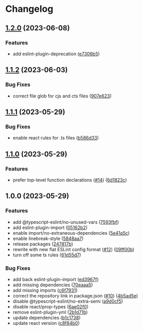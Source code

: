 # Changelog

## [1.2.0](https://github.com/ocavue/eslint-config/compare/v1.1.2...v1.2.0) (2023-06-08)


### Features

* add eslint-plugin-deprecation ([e7306b5](https://github.com/ocavue/eslint-config/commit/e7306b572d209928070bb56b41c7a5510c7bf53e))

## [1.1.2](https://github.com/ocavue/eslint-config/compare/v1.1.1...v1.1.2) (2023-06-03)


### Bug Fixes

* correct file glob for cjs and cts files ([907e623](https://github.com/ocavue/eslint-config/commit/907e62323d0ef38421432f389764641e0e3d5c3e))

## [1.1.1](https://github.com/ocavue/eslint-config/compare/v1.1.0...v1.1.1) (2023-05-29)


### Bug Fixes

* enable react rules for .ts files ([b586d33](https://github.com/ocavue/eslint-config/commit/b586d33c6da9dbdbc98bea5b1b974f564ca81c3a))

## [1.1.0](https://github.com/ocavue/eslint-config/compare/v1.0.0...v1.1.0) (2023-05-29)


### Features

* prefer top-level function declarations ([#14](https://github.com/ocavue/eslint-config/issues/14)) ([6d1823c](https://github.com/ocavue/eslint-config/commit/6d1823cf55dc1f77940569ab2c9d93c19620ac15))

## 1.0.0 (2023-05-29)


### Features

* add @typescript-eslint/no-unused-vars ([7593fbf](https://github.com/ocavue/eslint-config/commit/7593fbfdb4e281a1da3548f9bd4b0acd81a7fafb))
* add eslint-plugin-import ([05162b2](https://github.com/ocavue/eslint-config/commit/05162b249fc86e0b876c8f405bb453fd302ca8ce))
* enable import/no-extraneous-dependencies ([5e41a5c](https://github.com/ocavue/eslint-config/commit/5e41a5c25cf477b30f63bbecee17d6b954f25a30))
* enable linebreak-style ([5848aa7](https://github.com/ocavue/eslint-config/commit/5848aa75d8b6d32119b7ccecf49dcee145a4a597))
* release packages ([247817b](https://github.com/ocavue/eslint-config/commit/247817b1397b6291b5c800435a23748075d535f7))
* rewrite with new flat ESLint config format ([#12](https://github.com/ocavue/eslint-config/issues/12)) ([09ff00b](https://github.com/ocavue/eslint-config/commit/09ff00bcf7322226182a484194b0ccbafa563421))
* turn off some ts rules ([61d55d7](https://github.com/ocavue/eslint-config/commit/61d55d782b8216fa70edda9488b2aeca34d7f9d5))


### Bug Fixes

* add back eslint-plugin-import ([ed3967f](https://github.com/ocavue/eslint-config/commit/ed3967f353555838bd0157ab9ca4518b5663482b))
* add missing dependencies ([70eaaa5](https://github.com/ocavue/eslint-config/commit/70eaaa50bb482ce3bd3575deb5e7b0011b417c7b))
* add missing imports ([c6f7931](https://github.com/ocavue/eslint-config/commit/c6f793125f7a9996fb2341458fa462399c60148f))
* correct the repository link in package.json ([#10](https://github.com/ocavue/eslint-config/issues/10)) ([4b5ad5e](https://github.com/ocavue/eslint-config/commit/4b5ad5e40459c470abb8fda326b76730f270d4a1))
* disable @typescript-eslint/no-extra-semi ([a9d0cf5](https://github.com/ocavue/eslint-config/commit/a9d0cf5ab14bfb2ab5810b26e591349cc6dda9d8))
* disable react/prop-types ([6ae02f0](https://github.com/ocavue/eslint-config/commit/6ae02f0f33cdde6204a8313250409553ac583eef))
* remove eslint-plugin-yml ([2b1d71b](https://github.com/ocavue/eslint-config/commit/2b1d71b31890052c36f6f4fbd34e5d1b183d973e))
* update dependencies ([b1c1738](https://github.com/ocavue/eslint-config/commit/b1c17382b337a31564b627776a44b6048efcfd6f))
* update react version ([c8f84b0](https://github.com/ocavue/eslint-config/commit/c8f84b00ded0cccf507114bfd6c9023e0ae03004))
